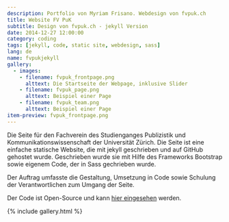 ```yaml
---
description: Portfolio von Myriam Frisano. Webdesign von fvpuk.ch
title: Website FV PuK
subtitle: Design von fvpuk.ch - jekyll Version
date: 2014-12-27 12:00:00
category: coding
tags: [jekyll, code, static site, webdesign, sass]
lang: de
name: fvpukjekyll
gallery:
  - images:
    - filename: fvpuk_frontpage.png
      alttext: Die Startseite der Webpage, inklusive Slider
    - filename: fvpuk_page.png
      alttext: Beispiel einer Page
    - filename: fvpuk_team.png
      alttext: Beispiel einer Page
item-preview: fvpuk_frontpage.png
---
```

Die Seite für den Fachverein des Studienganges Publizistik und Kommunikationswissenschaft der Universität Zürich. Die Seite ist eine einfache statische Website, die mit jekyll geschrieben und auf GitHub gehostet wurde.
Geschrieben wurde sie mit Hilfe des Frameworks Bootstrap sowie eigenem Code, der in Sass gechrieben wurde.

Der Auftrag umfasste die Gestaltung, Umsetzung in Code sowie Schulung der Verantwortlichen zum Umgang der Seite.

Der Code ist Open-Source und kann [hier eingesehen](https://github.com/fvpuk/fvpuk.github.io) werden.

{% include gallery.html %}
